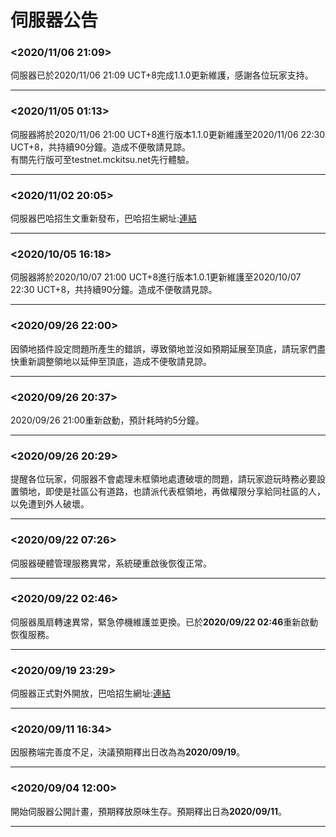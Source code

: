 # 伺服器公告
### <2020/11/06 21:09>
伺服器已於2020/11/06 21:09 UCT+8完成1.1.0更新維護，感謝各位玩家支持。
***
### <2020/11/05 01:13>
伺服器將於2020/11/06 21:00 UCT+8進行版本1.1.0更新維護至2020/11/06 22:30 UCT+8，共持續90分鐘。造成不便敬請見諒。  
有關先行版可至testnet.mckitsu.net先行體驗。
***
### <2020/11/02 20:05>
伺服器巴哈招生文重新發布，巴哈招生網址:[連結](https://forum.gamer.com.tw/C.php?bsn=18673&snA=187448)
***
### <2020/10/05 16:18>
伺服器將於2020/10/07 21:00 UCT+8進行版本1.0.1更新維護至2020/10/07 22:30 UCT+8，共持續90分鐘。造成不便敬請見諒。
***
### <2020/09/26 22:00>
因領地插件設定問題所產生的錯誤，導致領地並沒如預期延展至頂底，請玩家們盡快重新調整領地以延伸至頂底，造成不便敬請見諒。
***
### <2020/09/26 20:37>
2020/09/26 21:00重新啟動，預計耗時約5分鐘。
***
### <2020/09/26 20:29>
提醒各位玩家，伺服器不會處理未框領地處遭破壞的問題，請玩家遊玩時務必要設置領地，即使是社區公有道路，也請派代表框領地，再做權限分享給同社區的人，以免遭到外人破壞。
***
### <2020/09/22 07:26>
伺服器硬體管理服務異常，系統硬重啟後恢復正常。
***
### <2020/09/22 02:46>
伺服器風扇轉速異常，緊急停機維護並更換。已於**2020/09/22 02:46**重新啟動恢復服務。
***
### <2020/09/19 23:29>
伺服器正式對外開放，巴哈招生網址:[連結](https://forum.gamer.com.tw/C.php?bsn=18673&snA=186819)
***
### <2020/09/11 16:34>
因服務端完善度不足，決議預期釋出日改為為**2020/09/19**。
***
### <2020/09/04 12:00>
開始伺服器公開計畫，預期釋放原味生存。預期釋出日為**2020/09/11**。
***
